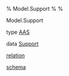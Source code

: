 % Model.Support
% 
% 

Model.Support

type [AAS](Model-Support.html#t:AAS)

data [Support](Model-Support.html#t:Support)

[relation](Model-Support.html#v:relation)

[schema](Model-Support.html#v:schema)
